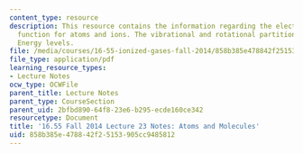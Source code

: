 ```yaml
---
content_type: resource
description: This resource contains the information regarding the electronic partition
  function for atoms and ions. The vibrational and rotational partition functions.
  Energy levels.
file: /media/courses/16-55-ionized-gases-fall-2014/858b385e478842f25153905cc9485812_MIT16_55F14_Lecture23.pdf
file_type: application/pdf
learning_resource_types:
- Lecture Notes
ocw_type: OCWFile
parent_title: Lecture Notes
parent_type: CourseSection
parent_uid: 2bfbd890-64f8-23e6-b295-ecde160ce342
resourcetype: Document
title: '16.55 Fall 2014 Lecture 23 Notes: Atoms and Molecules'
uid: 858b385e-4788-42f2-5153-905cc9485812
---
```

